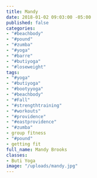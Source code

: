 ```yaml
---
title: Mandy
date: 2018-01-02 09:03:00 -05:00
published: false
categories:
- "#beachbody"
- "#pound"
- "#zumba"
- "#yoga"
- "#barre"
- "#butiyoga"
- "#loseweight"
tags:
- "#yoga"
- "#butiyoga"
- "#bootyyoga"
- "#beachbody"
- "#Fall"
- "#strengthtraining"
- "#workouts"
- "#providence"
- "#eastprovidence"
- "#zumba"
- group fitness
- "#pound"
- getting fit
full_name: Mandy Brooks
classes:
- Buti Yoga
image: "/uploads/mandy.jpg"
---
```



